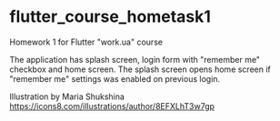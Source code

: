 # flutter_course_hometask1

Homework 1 for Flutter "work.ua" course

The application has splash screen, login form with "remember me" checkbox and home screen.
The splash screen opens home screen if "remember me" settings was enabled on previous login.


Illustration by Maria Shukshina https://icons8.com/illustrations/author/8EFXLhT3w7gp